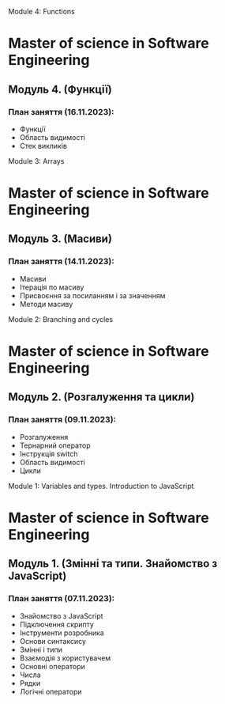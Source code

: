 Module 4: Functions

# Master of science in Software Engineering

## Модуль 4. (Функції)

### План заняття (16.11.2023):

- Функції
- Область видимості
- Стек викликів

Module 3: Arrays

# Master of science in Software Engineering

## Модуль 3. (Масиви)

### План заняття (14.11.2023):

- Масиви
- Ітерація по масиву
- Присвоєння за посиланням і за значенням
- Методи масиву

Module 2: Branching and cycles

# Master of science in Software Engineering

## Модуль 2. (Розгалуження та цикли)

### План заняття (09.11.2023):

- Розгалуження
- Тернарний оператор
- Інструкція switch
- Область видимості
- Цикли

Module 1: Variables and types. Introduction to JavaScript

# Master of science in Software Engineering

## Модуль 1. (Змінні та типи. Знайомство з JavaScript)

### План заняття (07.11.2023):

- Знайомство з JavaScript
- Підключення скрипту
- Інструменти розробника
- Основи синтаксису
- Змінні і типи
- Взаємодія з користувачем
- Основні оператори
- Числа
- Рядки
- Логічні оператори
